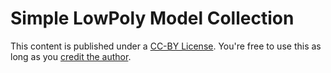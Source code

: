 # Simple LowPoly Model Collection

This content is published under a [CC-BY License]. You're free to use this as long as you [credit the author].

[CC-BY License]: https://creativecommons.org/licenses/by/4.0/
[credit the author]: https://support.google.com/poly/answer/7418679
